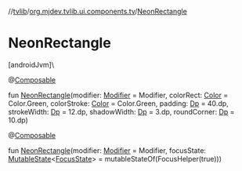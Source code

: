 //[tvlib](../../index.md)/[org.mjdev.tvlib.ui.components.tv](index.md)/[NeonRectangle](-neon-rectangle.md)

# NeonRectangle

[androidJvm]\

@[Composable](https://developer.android.com/reference/kotlin/androidx/compose/runtime/Composable.html)

fun [NeonRectangle](-neon-rectangle.md)(modifier: [Modifier](https://developer.android.com/reference/kotlin/androidx/compose/ui/Modifier.html) = Modifier, colorRect: [Color](https://developer.android.com/reference/kotlin/androidx/compose/ui/graphics/Color.html) = Color.Green, colorStroke: [Color](https://developer.android.com/reference/kotlin/androidx/compose/ui/graphics/Color.html) = Color.Green, padding: [Dp](https://developer.android.com/reference/kotlin/androidx/compose/ui/unit/Dp.html) = 40.dp, strokeWidth: [Dp](https://developer.android.com/reference/kotlin/androidx/compose/ui/unit/Dp.html) = 12.dp, shadowWidth: [Dp](https://developer.android.com/reference/kotlin/androidx/compose/ui/unit/Dp.html) = 3.dp, roundCorner: [Dp](https://developer.android.com/reference/kotlin/androidx/compose/ui/unit/Dp.html) = 10.dp)

@[Composable](https://developer.android.com/reference/kotlin/androidx/compose/runtime/Composable.html)

fun [NeonRectangle](-neon-rectangle.md)(modifier: [Modifier](https://developer.android.com/reference/kotlin/androidx/compose/ui/Modifier.html) = Modifier, focusState: [MutableState](https://developer.android.com/reference/kotlin/androidx/compose/runtime/MutableState.html)&lt;[FocusState](https://developer.android.com/reference/kotlin/androidx/compose/ui/focus/FocusState.html)&gt; = mutableStateOf(FocusHelper(true)))
